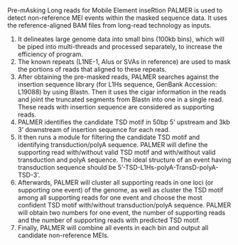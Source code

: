 Pre-mAsking Long reads for Mobile Element inseRtion
PALMER is used to detect non-reference MEI events within the masked sequence data. It uses the reference-aligned BAM files from long-read technology as inputs. 
1. It delineates large genome data into small bins (100kb bins), which will be piped into multi-threads and processed separately, to increase the efficiency of program. 
2. The known repeats (L1NE-1, Alus or SVAs in reference) are used to mask the portions of reads that aligned to these repeats. 
3. After obtaining the pre-masked reads, PALMER searches against the insertion sequence library (for L1Hs sequence, GenBank Accession: L19088)  by using Blastn. Then it uses the cigar information in the reads and joint the truncated segments from Blastn into one in a single read. These reads with insertion sequence are considered as supporting reads. 
4. PALMER identifies the candidate TSD motif in 50bp 5’ upstream and 3kb 3’ downstream of insertion sequence for each read. 
5. It then runs a module for filtering the candidate TSD motif and identifying transduction/polyA sequence. PALMER will define the supporting read with/without valid TSD motif and with/without valid transduction and polyA sequence. The ideal structure of an event having transduction sequence should be 5’-TSD-L1Hs-polyA-TransD-polyA-TSD-3’. 
6. Afterwards, PALMER will cluster all supporting reads in one loci (or supporting one event) of the genome, as well as cluster the TSD motif among all supporting reads for one event and choose the most confident TSD motif with/without transduction/polyA sequence. PALMER will obtain two numbers for one event, the number of supporting reads and the number of supporting reads with predicted TSD motif. 
7. Finally, PALMER will combine all events in each bin and output all candidate non-reference MEIs.
